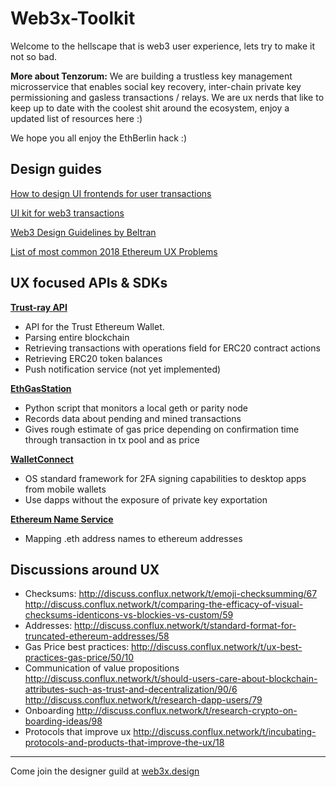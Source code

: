 # Web3x-Toolkit
Welcome to the hellscape that is web3 user experience, lets try to make it not so bad.

**More about Tenzorum:** We are building a trustless key management microsservice that enables social key recovery, inter-chain private key permissioning and gasless transactions / relays. We are ux nerds that like to keep up to date with the coolest shit around the ecosystem, enjoy a updated list of resources here :)

We hope you all enjoy the EthBerlin hack :)

## Design guides
 
[How to design UI frontends for user transactions](https://imiumi.wixsite.com/fuel/copy-of-documentation-temp)

[UI kit for web3 transactions](https://imiumi.wixsite.com/fuel/documentation )

[Web3 Design Guidelines by Beltran](https://medium.com/@lyricalpolymath/web3-design-principles-f21db2f240c1)

[List of most common 2018 Ethereum UX Problems](http://discuss.conflux.network/t/list-most-common-ux-problems-2018-with-links-to-other-conflux-discussions/97)


## UX focused APIs & SDKs

**[Trust-ray API](https://github.com/TrustWallet/trust-ray)** 

- API for the Trust Ethereum Wallet.
-   Parsing entire blockchain
-   Retrieving transactions with operations field for ERC20 contract actions
-   Retrieving ERC20 token balances
-   Push notification service (not yet implemented)

**[EthGasStation](https://ethgasstation.info/)** 

- Python script that monitors a local geth or parity node
- Records data about pending and mined transactions
- Gives rough estimate of gas price depending on confirmation time through transaction in tx pool and as price

**[WalletConnect](https://walletconnect.org/)**

- OS standard framework for 2FA signing capabilities to desktop apps from mobile wallets
- Use dapps without the exposure of private key exportation

**[Ethereum Name Service](https://docs.ens.domains/en/latest/introduction.html
)**

- Mapping .eth address names to ethereum addresses


## Discussions around UX
- Checksums: 
http://discuss.conflux.network/t/emoji-checksumming/67
http://discuss.conflux.network/t/comparing-the-efficacy-of-visual-checksums-identicons-vs-blockies-vs-custom/59
- Addresses: 
http://discuss.conflux.network/t/standard-format-for-truncated-ethereum-addresses/58
- Gas Price best practices: http://discuss.conflux.network/t/ux-best-practices-gas-price/50/10
- Communication of value propositions http://discuss.conflux.network/t/should-users-care-about-blockchain-attributes-such-as-trust-and-decentralization/90/6
http://discuss.conflux.network/t/research-dapp-users/79
- Onboarding http://discuss.conflux.network/t/research-crypto-on-boarding-ideas/98
- Protocols that improve ux http://discuss.conflux.network/t/incubating-protocols-and-products-that-improve-the-ux/18


---
Come join the designer guild at [web3x.design](http://discuss.conflux.network/)
